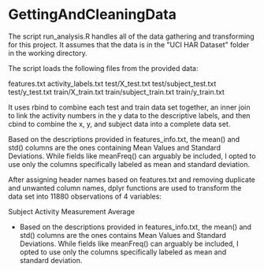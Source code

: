 # GettingAndCleaningData

The script run_analysis.R handles all of the data gathering and transforming for this project.  It assumes that the data is in the "UCI HAR Dataset" folder in the working directory.

The script loads the following files from the provided data:

features.txt
activity_labels.txt
test/X_test.txt
test/subject_test.txt
test/y_test.txt
train/X_train.txt
train/subject_train.txt
train/y_train.txt

It uses rbind to combine each test and train data set together, an inner join to link the activity numbers in the y data to the descriptive labels, and then cbind to combine the x, y, and subject data into a complete data set.

Based on the descriptions provided in features_info.txt, the mean() and std() columns are the ones containing Mean Values and Standard Deviations.  While fields like meanFreq() can arguably be included, I opted to use only the columns specifically labeled as mean and standard deviation.

After assigning header names based on features.txt and removing duplicate and unwanted column names, dplyr functions are used to transform the data set into 11880 observations of 4 variables:

Subject
Activity
Measurement
Average


* Based on the descriptions provided in features_info.txt, the mean() and std() columns are the ones contains Mean Values and Standard Deviations.  While fields like meanFreq() can arguably be included, I opted to use only the columns specifically labeled as mean and standard deviation.
